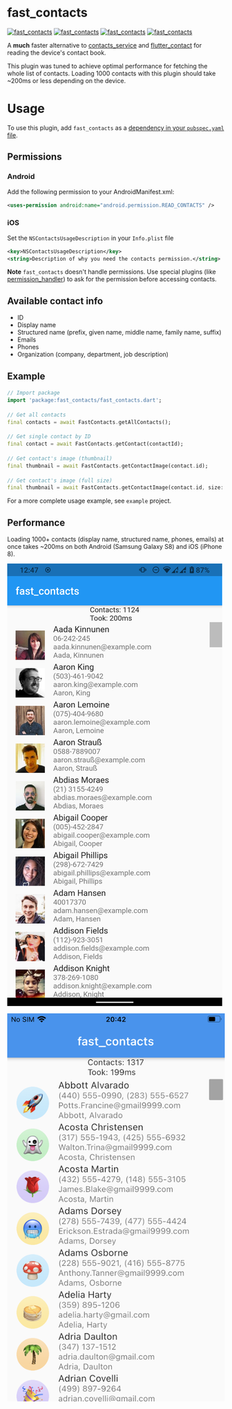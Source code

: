 # fast_contacts

[![fast_contacts](https://img.shields.io/pub/v/fast_contacts)](https://pub.dev/packages/fast_contacts)
[![fast_contacts](https://img.shields.io/pub/likes/fast_contacts)](https://pub.dev/packages/fast_contacts)
[![fast_contacts](https://img.shields.io/pub/points/fast_contacts)](https://pub.dev/packages/fast_contacts)
[![fast_contacts](https://img.shields.io/pub/popularity/fast_contacts)](https://pub.dev/packages/fast_contacts)

A **much** faster alternative to [contacts_service](https://pub.dev/packages/contacts_service) and [flutter_contact](https://pub.dev/packages/flutter_contact) for reading the device's contact book.

This plugin was tuned to achieve optimal performance for fetching the whole list of contacts.
Loading 1000 contacts with this plugin should take ~200ms or less depending on the device.

# Usage

To use this plugin, add `fast_contacts` as a [dependency in your `pubspec.yaml` file](https://flutter.io/platform-plugins/).

## Permissions  
### Android  
Add the following permission to your AndroidManifest.xml:  

```xml  
<uses-permission android:name="android.permission.READ_CONTACTS" />  
```

### iOS
Set the `NSContactsUsageDescription` in your `Info.plist` file  
  
```xml  
<key>NSContactsUsageDescription</key>  
<string>Description of why you need the contacts permission.</string>  
```  

**Note**
`fast_contacts` doesn't handle permissions. Use special plugins (like [permission_handler](https://pub.dartlang.org/packages/permission_handler)) to ask for the permission before accessing contacts.

## Available contact info

- ID
- Display name
- Structured name (prefix, given name, middle name, family name, suffix)
- Emails
- Phones
- Organization (company, department, job description)

## Example

```dart
// Import package  
import 'package:fast_contacts/fast_contacts.dart';  

// Get all contacts
final contacts = await FastContacts.getAllContacts();

// Get single contact by ID
final contact = await FastContacts.getContact(contactId);

// Get contact's image (thumbnail)
final thumbnail = await FastContacts.getContactImage(contact.id);

// Get contact's image (full size)
final thumbnail = await FastContacts.getContactImage(contact.id, size: ContactImageSize.fullSize);
```

For a more complete usage example, see `example` project.

## Performance

Loading 1000+ contacts (display name, structured name, phones, emails) at once takes ~200ms on both Android (Samsung Galaxy S8) and iOS (iPhone 8).

![Android: Samsung Galaxy S8](doc/images/android_screenshot.png)

![iOS: iPhone 8](doc/images/ios_screenshot.png)
